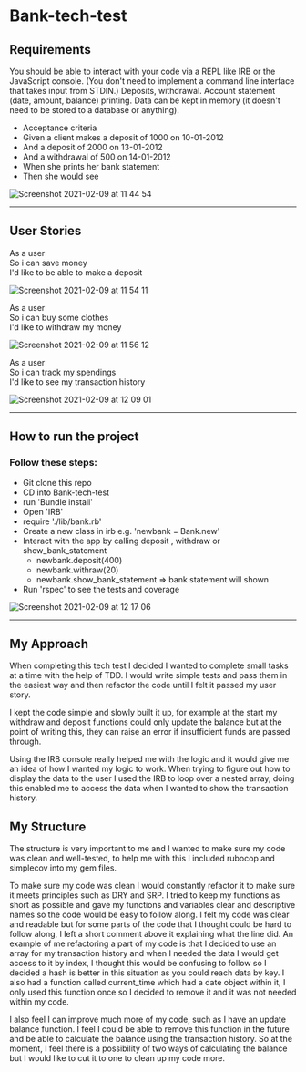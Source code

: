 # Bank-tech-test

## Requirements

You should be able to interact with your code via a REPL like IRB or the JavaScript console. (You don't need to implement a command line interface that takes input from STDIN.)
Deposits, withdrawal.
Account statement (date, amount, balance) printing.
Data can be kept in memory (it doesn't need to be stored to a database or anything).

- Acceptance criteria
- Given a client makes a deposit of 1000 on 10-01-2012
- And a deposit of 2000 on 13-01-2012
- And a withdrawal of 500 on 14-01-2012
- When she prints her bank statement
- Then she would see

![Screenshot 2021-02-09 at 11 44 54](https://user-images.githubusercontent.com/37899538/107359297-6bd62100-6acc-11eb-864b-c2371fde3b90.png)

---

## User Stories

As a user\
So i can save money\
I'd like to be able to make a deposit

![Screenshot 2021-02-09 at 11 54 11](https://user-images.githubusercontent.com/37899538/107360218-8957ba80-6acd-11eb-9e2b-875b88534f0c.png)

As a user\
So i can buy some clothes\
I'd like to withdraw my money

![Screenshot 2021-02-09 at 11 56 12](https://user-images.githubusercontent.com/37899538/107360415-d045b000-6acd-11eb-9eec-a204a1eb077a.png)

As a user\
So i can track my spendings\
I'd like to see my transaction history

![Screenshot 2021-02-09 at 12 09 01](https://user-images.githubusercontent.com/37899538/107361634-9b3a5d00-6acf-11eb-921c-55507b9e673b.png)

---

## How to run the project

### Follow these steps:

- Git clone this repo
- CD into Bank-tech-test
- run 'Bundle install'
- Open 'IRB'
- require './lib/bank.rb'
- Create a new class in irb e.g. 'newbank = Bank.new'
- Interact with the app by calling deposit , withdraw or show_bank_statement
  - newbank.deposit(400)
  - newbank.withraw(20)
  - newbank.show_bank_statement => bank statement will shown
- Run 'rspec' to see the tests and coverage

![Screenshot 2021-02-09 at 12 17 06](https://user-images.githubusercontent.com/37899538/107362496-bc4f7d80-6ad0-11eb-9613-ba974d24b313.png)

---

## My Approach

When completing this tech test I decided I wanted to complete small tasks at a time with the help of TDD. I would write simple tests and pass them in the easiest way and then refactor the code until I felt it passed my user story.

I kept the code simple and slowly built it up, for example at the start my withdraw and deposit functions could only update the balance but at the point of writing this, they can raise an error if insufficient funds are passed through.

Using the IRB console really helped me with the logic and it would give me an idea of how I wanted my logic to work. When trying to figure out how to display the data to the user I used the IRB to loop over a nested array, doing this enabled me to access the data when I wanted to show the transaction history. 

## My Structure 

The structure is very important to me and I wanted to make sure my code was clean and well-tested, to help me with this I included rubocop and simplecov into my gem files.

To make sure my code was clean I would constantly refactor it to make sure it meets principles such as DRY and SRP. I tried to keep my functions as short as possible and gave my functions and variables clear and descriptive names so the code would be easy to follow along. I felt my code was clear and readable but for some parts of the code that I thought could be hard to follow along, I left a short comment above it explaining what the line did. An example of me refactoring a part of my code is that I decided to use an array for my transaction history and when I needed the data I would get access to it by index, I thought this would be confusing to follow so I decided a hash is better in this situation as you could reach data by key.  I also had a function called current_time which had a date object within it, I only used this function once so I decided to remove it and it was not needed within my code. 

I also feel I can improve much more of my code, such as I have an update balance function. I feel I could be able to remove this function in the future and be able to calculate the balance using the transaction history. So at the moment, I feel there is a possibility of two ways of calculating the balance but I would like to cut it to one to clean up my code more. 
